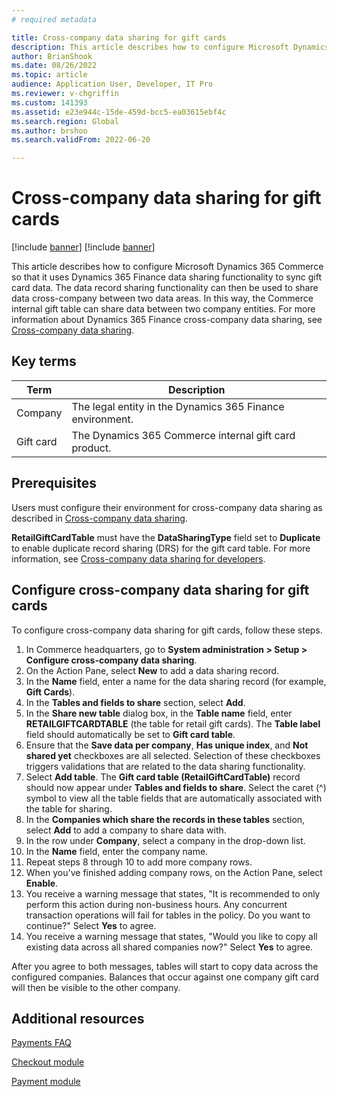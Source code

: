 ```yaml
---
# required metadata

title: Cross-company data sharing for gift cards
description: This article describes how to configure Microsoft Dynamics 365 Commerce to use Dynamics 365 Finance data sharing functionality across data areas to sync gift card data.
author: BrianShook
ms.date: 08/26/2022
ms.topic: article
audience: Application User, Developer, IT Pro
ms.reviewer: v-chgriffin
ms.custom: 141393
ms.assetid: e23e944c-15de-459d-bcc5-ea03615ebf4c
ms.search.region: Global
ms.author: brshoo
ms.search.validFrom: 2022-06-20

---
```


# Cross-company data sharing for gift cards

[!include [banner](../includes/banner.md)]
[!include [banner](../includes/preview-banner.md)]

This article describes how to configure Microsoft Dynamics 365 Commerce so that it uses Dynamics 365 Finance data sharing functionality to sync gift card data. The data record sharing functionality can then be used to share data cross-company between two data areas. In this way, the Commerce internal gift table can share data between two company entities. For more information about Dynamics 365 Finance cross-company data sharing, see [Cross-company data sharing](/dynamics365/fin-ops-core/dev-itpro/sysadmin/cross-company-data-sharing).

## Key terms

| Term | Description |
|---|---|
| Company | The legal entity in the Dynamics 365 Finance environment. |
| Gift card | The Dynamics 365 Commerce internal gift card product. |

## Prerequisites

Users must configure their environment for cross-company data sharing as described in [Cross-company data sharing](/dynamics365/fin-ops-core/dev-itpro/sysadmin/cross-company-data-sharing).

**RetailGiftCardTable** must have the **DataSharingType** field set to **Duplicate** to enable duplicate record sharing (DRS) for the gift card table. For more information, see [Cross-company data sharing for developers](/dynamics365/fin-ops-core/dev-itpro/sysadmin/drs-srs-dev).

## Configure cross-company data sharing for gift cards

To configure cross-company data sharing for gift cards, follow these steps.

1. In Commerce headquarters, go to **System administration \> Setup \> Configure cross-company data sharing**.
1. On the Action Pane, select **New** to add a data sharing record.
1. In the **Name** field, enter a name for the data sharing record (for example, **Gift Cards**).
1. In the **Tables and fields to share** section, select **Add**.
1. In the **Share new table** dialog box, in the **Table name** field, enter **RETAILGIFTCARDTABLE** (the table for retail gift cards). The **Table label** field should automatically be set to **Gift card table**.
1. Ensure that the **Save data per company**, **Has unique index**, and **Not shared yet** checkboxes are all selected. Selection of these checkboxes triggers validations that are related to the data sharing functionality.
1. Select **Add table**. The **Gift card table (RetailGiftCardTable)** record should now appear under **Tables and fields to share**. Select the caret (^) symbol to view all the table fields that are automatically associated with the table for sharing.
1. In the **Companies which share the records in these tables** section, select **Add** to add a company to share data with.
1. In the row under **Company**, select a company in the drop-down list.
1. In the **Name** field, enter the company name.
1. Repeat steps 8 through 10 to add more company rows.
1. When you've finished adding company rows, on the Action Pane, select **Enable**.
1. You receive a warning message that states, "It is recommended to only perform this action during non-business hours. Any concurrent transaction operations will fail for tables in the policy. Do you want to continue?" Select **Yes** to agree.
1. You receive a warning message that states, "Would you like to copy all existing data across all shared companies now?" Select **Yes** to agree.

After you agree to both messages, tables will start to copy data across the configured companies. Balances that occur against one company gift card will then be visible to the other company.

## Additional resources

[Payments FAQ](payments-retail.md)

[Checkout module](../add-checkout-module.md)

[Payment module](../payment-module.md)
